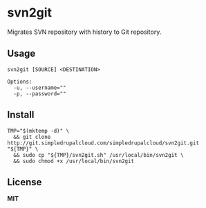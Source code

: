 # svn2git

Migrates SVN repository with history to Git repository.

## Usage

    svn2git [SOURCE] <DESTINATION>

    Options:
      -u, --username=""
      -p, --password=""

## Install

    TMP="$(mktemp -d)" \
      && git clone http://git.simpledrupalcloud.com/simpledrupalcloud/svn2git.git "${TMP}" \
      && sudo cp "${TMP}/svn2git.sh" /usr/local/bin/svn2git \
      && sudo chmod +x /usr/local/bin/svn2git

## License

**MIT**
